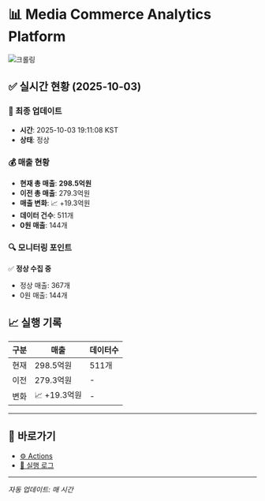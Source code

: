# 📊 Media Commerce Analytics Platform

![크롤링](https://img.shields.io/badge/크롤링-정상-green)

## ✅ 실시간 현황 (2025-10-03)

### 📍 최종 업데이트
- **시간**: 2025-10-03 19:11:08 KST
- **상태**: 정상

### 💰 매출 현황
- **현재 총 매출**: **298.5억원**
- **이전 총 매출**: 279.3억원
- **매출 변화**: 📈 +19.3억원
- **데이터 건수**: 511개
- **0원 매출**: 144개

### 🔍 모니터링 포인트

✅ **정상 수집 중**
- 정상 매출: 367개
- 0원 매출: 144개


## 📈 실행 기록

| 구분 | 매출 | 데이터수 |
|------|------|----------|
| 현재 | 298.5억원 | 511개 |
| 이전 | 279.3억원 | - |
| 변화 | 📈 +19.3억원 | - |

---

## 🔗 바로가기

- [⚙️ Actions](../../actions)
- [📝 실행 로그](../../actions/workflows/daily_scraping.yml)

---

*자동 업데이트: 매 시간*
